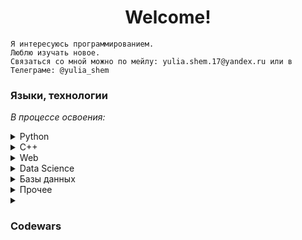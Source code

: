 <h1 align="center">Welcome!</h1>

```
Я интересуюсь программированием.
Люблю изучать новое.
Связаться со мной можно по мейлу: yulia.shem.17@yandex.ru или в Телеграме: @yulia_shem
```
### Языки, технологии
<i>В процессе освоения:</i>
<details>
    <summary>
        Python
    </summary>

- Flask
- FastAPI
</details>

<details>
    <summary>
        C++
    </summary>
</details>

<details>
    <summary>
        Web
    </summary>
    
- Flask
- HTML
- CSS
- Javascript
- Bootstrap
</details>

<details>
    <summary>
        Data Science
    </summary>

- Jupyter Notebook
- Pandas
- Numpy
- Matplotlib
- Seaborn
</details>

<details>
    <summary>
        Базы данных
    </summary>

- SQLAlchemy
</details>

<details>
    <summary>
        Прочее
    </summary>

- Git
- Github
</details>

<details>
    <summary>
        <h3>Codewars</h3>
    </summary>
    <img src='https://www.codewars.com/users/yulia.shem/badges/large' width='50%' align='center'>
    <picture>
        <source media="(prefers-color-scheme: light)" srcset="https://codewars-stats-ignacio-cuadra.vercel.app/?username=yulia.shem&theme=light&primaryColor=3c7ebb">
        <img align="left" width="450">
    </picture>
</details>
